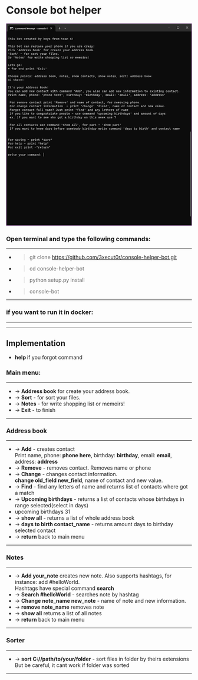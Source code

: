 # Console bot helper

![alt-text](img/picture1.png "example")



### Open terminal and type the following commands:

---------------------------------------------------------

 - > git clone https://github.com/3xecut0r/console-helper-bot.git
 - > cd console-helper-bot
 - > python setup.py install
 - > console-bot

---------------------------------------------------------

### if you want to run it in docker:

---------------------------------------------------------






---------------------------------------------------------

## Implementation 

- <b>help </b>if you forgot command

### Main menu:

---------------------------------------------------------
 - -> <b>Address book</b>  for create your address book.
 - -> <b>Sort</b> - for sort your files.
 - -> <b>Notes</b> - for write shopping list or memoirs!
 - -> <b>Exit</b> - to finish
---------------------------------------------------------
### Address book 

---------------------------------------------------------

- -> <b>Add</b> - creates contact
<br>Print name, phone: <b>phone here</b>, birthday: <b>birthday</b>, email: <b>email</b>, address: <b>address</b>
- -> <b>Remove</b> - removes contact. Removes name or phone
- -> <b>Change</b> - changes contact information.<br><b>change old_field new_field</b>, name of contact and new value.
- -> <b>Find</b> - find any letters of name and returns list of contacts where got a match
- -> <b>Upcoming birthdays</b> - returns a list of contacts whose birthdays in range selected(select in days)<br>
- upcoming birthdays 31
- -> <b>show all</b> - returns a list of whole address book
- -> <b>days to birth contact_name</b> - returns amount days to birthday selected contact
- -> <b>return</b> back to main menu

---------------------------------------------------------

### Notes

---------------------------------------------------------

- -> <b>Add your_note</b> creates new note. Also supports hashtags, for instance: add #helloWorld. <br>
Hashtags have special command <b>search</b>
- -> <b>Search #helloWorld</b> - searches note by hashtag<br>
- -> <b>Change note_name new_note</b> - name of note and new information.
- -> <b>remove note_name</b> removes note
- -> <b>show all</b> returns a list of all notes
- -> <b>return</b> back to main menu

---------------------------------------------------------

### Sorter

---------------------------------------------------------

- -> <b>sort C://path/to/your/folder</b> - sort files in folder by theirs extensions<br>
But be careful, it cant work if folder was sorted
---------------------------------------------------------
